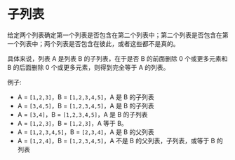 # 子列表

给定两个列表确定第一个列表是否包含在第二个列表中；第二个列表是否包含在第一个列表中；两个列表是否包含在彼此，或者这些都不是真的。

具体来说，列表 A 是列表 B 的子列表，在于是否 B 的前面删除 0 个或更多元素和 B 的后面删除 0 个或更多元素，则得到完全等于 A 的列表。

例子:

- A = `[1,2,3]`，B = `[1,2,3,4,5]`，A 是 B 的子列表
- A = `[3,4,5]`，B = `[1,2,3,4,5]`，A 是 B 的子列表
- A = `[3,4]`，B = `[1,2,3,4,5]`，A 是 B 的子列表
- A = `[1,2,3]`，B = `[1,2,3]`，A 等于 B。
- A = `[1,2,3,4,5]`，B = `[2,3,4]`，A 是 B 的父列表
- A = `[1,2,4]`，B = `[1,2,3,4,5]`，A 不是 B 的父列表，子列表，或等于 B 的列表

[help-page]: https://exercism.io/tracks/rust/learning
[modules]: https://doc.rust-lang.org/book/ch07-00-modules.html
[cargo]: https://doc.rust-lang.org/book/ch14-00-more-about-cargo.html
[rust-tests]: https://doc.rust-lang.org/book/ch11-02-running-tests.html
